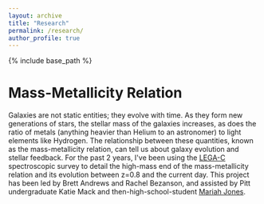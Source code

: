 ```yaml
---
layout: archive
title: "Research"
permalink: /research/
author_profile: true
---
```

{% include base_path %}

Mass-Metallicity Relation
======
Galaxies are not static entities; they evolve with time. As they form new generations of stars, the stellar mass of the galaxies increases, as does the ratio of metals (anything heavier than Helium to an astronomer) to light elements like Hydrogen. The relationship between these quantities, known as the mass-metallicity relation, can tell us about galaxy evolution and stellar feedback. For the past 2 years, I've been using the [LEGA-C](https://www2.mpia-hd.mpg.de/home/legac/) spectroscopic survey to detail the high-mass end of the mass-metallicity relation and its evolution between z=0.8 and the current day. This project has been led by Brett Andrews and Rachel Bezanson, and assisted by Pitt undergraduate Katie Mack and then-high-school-student [Mariah Jones](https://www.today.com/tmrw/how-high-school-senior-mariah-jones-became-scientific-researcher-t211429). 
